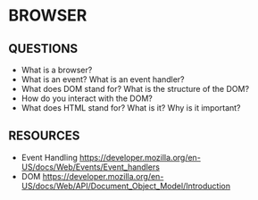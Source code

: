 # BROWSER

## QUESTIONS

- What is a browser?
- What is an event? What is an event handler?
- What does DOM stand for? What is the structure of the DOM?
- How do you interact with the DOM?
- What does HTML stand for? What is it? Why is it important?

## RESOURCES

- Event Handling
  https://developer.mozilla.org/en-US/docs/Web/Events/Event_handlers
- DOM
  https://developer.mozilla.org/en-US/docs/Web/API/Document_Object_Model/Introduction
